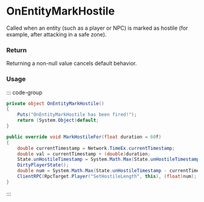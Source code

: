 <Badge type="danger" text="Carbon Compatible"/><Badge type="warning" text="Oxide Compatible"/>
# OnEntityMarkHostile
Called when an entity (such as a player or NPC) is marked as hostile (for example, after attacking in a safe zone).
### Return
Returning a non-null value cancels default behavior.

### Usage
::: code-group
```csharp [Example]
private object OnEntityMarkHostile()
{
	Puts("OnEntityMarkHostile has been fired!");
	return (System.Object)default;
}
```
```csharp [Source — Assembly-CSharp @ BasePlayer]
public override void MarkHostileFor(float duration = 60f)
{
	double currentTimestamp = Network.TimeEx.currentTimestamp;
	double val = currentTimestamp + (double)duration;
	State.unHostileTimestamp = System.Math.Max(State.unHostileTimestamp, val);
	DirtyPlayerState();
	double num = System.Math.Max(State.unHostileTimestamp - currentTimestamp, 0.0);
	ClientRPC(RpcTarget.Player("SetHostileLength", this), (float)num);
}

```
:::
